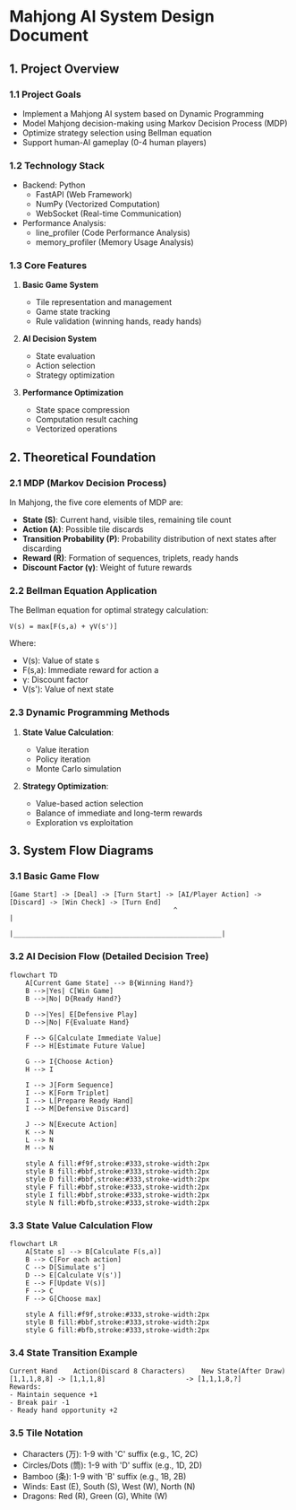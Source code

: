 # Mahjong AI System Design Document

## 1. Project Overview

### 1.1 Project Goals
- Implement a Mahjong AI system based on Dynamic Programming
- Model Mahjong decision-making using Markov Decision Process (MDP)
- Optimize strategy selection using Bellman equation
- Support human-AI gameplay (0-4 human players)

### 1.2 Technology Stack
- Backend: Python
  * FastAPI (Web Framework)
  * NumPy (Vectorized Computation)
  * WebSocket (Real-time Communication)
- Performance Analysis:
  * line_profiler (Code Performance Analysis)
  * memory_profiler (Memory Usage Analysis)

### 1.3 Core Features
1. **Basic Game System**
   - Tile representation and management
   - Game state tracking
   - Rule validation (winning hands, ready hands)

2. **AI Decision System**
   - State evaluation
   - Action selection
   - Strategy optimization

3. **Performance Optimization**
   - State space compression
   - Computation result caching
   - Vectorized operations

## 2. Theoretical Foundation

### 2.1 MDP (Markov Decision Process)
In Mahjong, the five core elements of MDP are:
- **State (S)**: Current hand, visible tiles, remaining tile count
- **Action (A)**: Possible tile discards
- **Transition Probability (P)**: Probability distribution of next states after discarding
- **Reward (R)**: Formation of sequences, triplets, ready hands
- **Discount Factor (γ)**: Weight of future rewards

### 2.2 Bellman Equation Application
The Bellman equation for optimal strategy calculation:
```
V(s) = max[F(s,a) + γV(s')]
```
Where:
- V(s): Value of state s
- F(s,a): Immediate reward for action a
- γ: Discount factor
- V(s'): Value of next state

### 2.3 Dynamic Programming Methods
1. **State Value Calculation**:
   - Value iteration
   - Policy iteration
   - Monte Carlo simulation

2. **Strategy Optimization**:
   - Value-based action selection
   - Balance of immediate and long-term rewards
   - Exploration vs exploitation

## 3. System Flow Diagrams

### 3.1 Basic Game Flow
```
[Game Start] -> [Deal] -> [Turn Start] -> [AI/Player Action] -> [Discard] -> [Win Check] -> [Turn End]
                                         ^                                                    |
                                         |____________________________________________________|
```

### 3.2 AI Decision Flow (Detailed Decision Tree)

```mermaid
flowchart TD
    A[Current Game State] --> B{Winning Hand?}
    B -->|Yes| C[Win Game]
    B -->|No| D{Ready Hand?}
    
    D -->|Yes| E[Defensive Play]
    D -->|No| F{Evaluate Hand}
    
    F --> G[Calculate Immediate Value]
    F --> H[Estimate Future Value]
    
    G --> I{Choose Action}
    H --> I
    
    I --> J[Form Sequence]
    I --> K[Form Triplet]
    I --> L[Prepare Ready Hand]
    I --> M[Defensive Discard]
    
    J --> N[Execute Action]
    K --> N
    L --> N
    M --> N
    
    style A fill:#f9f,stroke:#333,stroke-width:2px
    style B fill:#bbf,stroke:#333,stroke-width:2px
    style D fill:#bbf,stroke:#333,stroke-width:2px
    style F fill:#bbf,stroke:#333,stroke-width:2px
    style I fill:#bbf,stroke:#333,stroke-width:2px
    style N fill:#bfb,stroke:#333,stroke-width:2px
```

### 3.3 State Value Calculation Flow

```mermaid
flowchart LR
    A[State s] --> B[Calculate F(s,a)]
    B --> C[For each action]
    C --> D[Simulate s']
    D --> E[Calculate V(s')]
    E --> F[Update V(s)]
    F --> C
    F --> G[Choose max]
    
    style A fill:#f9f,stroke:#333,stroke-width:2px
    style B fill:#bbf,stroke:#333,stroke-width:2px
    style G fill:#bfb,stroke:#333,stroke-width:2px
```

### 3.4 State Transition Example
```
Current Hand    Action(Discard 8 Characters)    New State(After Draw)
[1,1,1,8,8] -> [1,1,1,8]                    -> [1,1,1,8,?]
Rewards:
- Maintain sequence +1
- Break pair -1
- Ready hand opportunity +2
```

### 3.5 Tile Notation
- Characters (万): 1-9 with 'C' suffix (e.g., 1C, 2C)
- Circles/Dots (筒): 1-9 with 'D' suffix (e.g., 1D, 2D)
- Bamboo (条): 1-9 with 'B' suffix (e.g., 1B, 2B)
- Winds: East (E), South (S), West (W), North (N)
- Dragons: Red (R), Green (G), White (W)